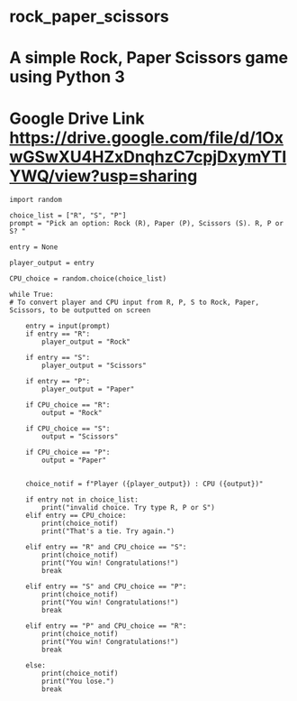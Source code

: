 # rock_paper_scissors
# A simple Rock, Paper Scissors game using Python 3
# Google Drive Link https://drive.google.com/file/d/1OxwGSwXU4HZxDnqhzC7cpjDxymYTIYWQ/view?usp=sharing


    import random 

    choice_list = ["R", "S", "P"]
    prompt = "Pick an option: Rock (R), Paper (P), Scissors (S). R, P or S? "

    entry = None

    player_output = entry

    CPU_choice = random.choice(choice_list)

    while True:
    # To convert player and CPU input from R, P, S to Rock, Paper, Scissors, to be outputted on screen
    
        entry = input(prompt)
        if entry == "R":
            player_output = "Rock"
    
        if entry == "S":
            player_output = "Scissors"
    
        if entry == "P":
            player_output = "Paper"

        if CPU_choice == "R":
            output = "Rock"
    
        if CPU_choice == "S":
            output = "Scissors"
    
        if CPU_choice == "P":
            output = "Paper"  
    

        choice_notif = f"Player ({player_output}) : CPU ({output})"

        if entry not in choice_list:
            print("invalid choice. Try type R, P or S")
        elif entry == CPU_choice:
            print(choice_notif)
            print("That's a tie. Try again.")
    
        elif entry == "R" and CPU_choice == "S":
            print(choice_notif)
            print("You win! Congratulations!")
            break

        elif entry == "S" and CPU_choice == "P":
            print(choice_notif)
            print("You win! Congratulations!")
            break

        elif entry == "P" and CPU_choice == "R":
            print(choice_notif)
            print("You win! Congratulations!")
            break
    
        else:
            print(choice_notif)
            print("You lose.")
            break
